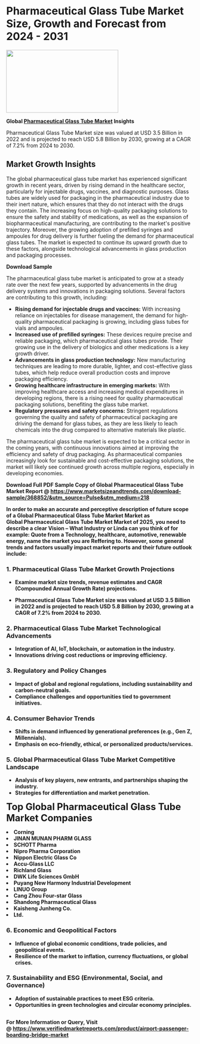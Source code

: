 <H1>Pharmaceutical Glass Tube Market Size, Growth and Forecast from 2024 - 2031</H1><img class="aligncenter size-medium wp-image-584254" src="https://thirdeyenews.in/wp-content/uploads/2024/09/Global-Market-Research-300x168.jpeg" alt="" width="300" height="168" /><p><strong>Global&nbsp;<a href="https://www.marketsizeandtrends.com/download-sample/368852/&amp;utm_source=Pulse&amp;utm_medium=218">Pharmaceutical Glass Tube Market</a> Insights</strong></p><p>Pharmaceutical Glass Tube Market size was valued at USD 3.5 Billion in 2022 and is projected to reach USD 5.8 Billion by 2030, growing at a CAGR of 7.2% from 2024 to 2030.</p><p><h2>Market Growth Insights</h2> <p>The global pharmaceutical glass tube market has experienced significant growth in recent years, driven by rising demand in the healthcare sector, particularly for injectable drugs, vaccines, and diagnostic purposes. Glass tubes are widely used for packaging in the pharmaceutical industry due to their inert nature, which ensures that they do not interact with the drugs they contain. The increasing focus on high-quality packaging solutions to ensure the safety and stability of medications, as well as the expansion of biopharmaceutical manufacturing, are contributing to the market's positive trajectory. Moreover, the growing adoption of prefilled syringes and ampoules for drug delivery is further fueling the demand for pharmaceutical glass tubes. The market is expected to continue its upward growth due to these factors, alongside technological advancements in glass production and packaging processes.</p> <p><strong>Download Sample</strong></p> <p>The pharmaceutical glass tube market is anticipated to grow at a steady rate over the next few years, supported by advancements in the drug delivery systems and innovations in packaging solutions. Several factors are contributing to this growth, including:</p> <ul> <li><strong>Rising demand for injectable drugs and vaccines:</strong> With increasing reliance on injectables for disease management, the demand for high-quality pharmaceutical packaging is growing, including glass tubes for vials and ampoules.</li> <li><strong>Increased use of prefilled syringes:</strong> These devices require precise and reliable packaging, which pharmaceutical glass tubes provide. Their growing use in the delivery of biologics and other medications is a key growth driver.</li> <li><strong>Advancements in glass production technology:</strong> New manufacturing techniques are leading to more durable, lighter, and cost-effective glass tubes, which help reduce overall production costs and improve packaging efficiency.</li> <li><strong>Growing healthcare infrastructure in emerging markets:</strong> With improving healthcare access and increasing medical expenditures in developing regions, there is a rising need for quality pharmaceutical packaging solutions, benefiting the glass tube market.</li> <li><strong>Regulatory pressures and safety concerns:</strong> Stringent regulations governing the quality and safety of pharmaceutical packaging are driving the demand for glass tubes, as they are less likely to leach chemicals into the drug compared to alternative materials like plastic.</li> </ul> <p>The pharmaceutical glass tube market is expected to be a critical sector in the coming years, with continuous innovations aimed at improving the efficiency and safety of drug packaging. As pharmaceutical companies increasingly look for sustainable and cost-effective packaging solutions, the market will likely see continued growth across multiple regions, especially in developing economies.</p> <p><strong></p><p><span class=""><strong>Download Full PDF Sample Copy of Global Pharmaceutical Glass Tube Market Report</strong> @ <a href="https://www.marketsizeandtrends.com/download-sample/368852/&amp;utm_source=Pulse&amp;utm_medium=218" target="_blank">https://www.marketsizeandtrends.com/download-sample/368852/&amp;utm_source=Pulse&amp;utm_medium=218</a></span></p><p>In order to make an accurate and perceptive description of future scope of a Global&nbsp;Pharmaceutical Glass Tube Market Market as Global&nbsp;Pharmaceutical Glass Tube Market Market of 2025, you need to describe a clear Vision &ndash; What Industry or Linda can you think of for example: Quote from a Technology, healthcare, automotive, renewable energy, name the market you are Reffering to. However, some general trends and factors usually impact market reports and their future outlook include:</p><h3>1.&nbsp;<strong>Pharmaceutical Glass Tube Market Growth Projections</strong></h3><ul><li>Examine market size trends, revenue estimates and CAGR (Compounded Annual Growth Rate) projections.</li><li><p>Pharmaceutical Glass Tube Market size was valued at USD 3.5 Billion in 2022 and is projected to reach USD 5.8 Billion by 2030, growing at a CAGR of 7.2% from 2024 to 2030.</p></li></ul><h3>2.&nbsp;<strong>Pharmaceutical Glass Tube Market Technological Advancements</strong></h3><ul><li>Integration of AI, IoT, blockchain, or automation in the industry.</li><li>Innovations driving cost reductions or improving efficiency.</li></ul><h3>3.&nbsp;<strong>Regulatory and Policy Changes</strong></h3><ul><li>Impact of global and regional regulations, including sustainability and carbon-neutral goals.</li><li>Compliance challenges and opportunities tied to government initiatives.</li></ul><h3>4.&nbsp;<strong>Consumer Behavior Trends</strong></h3><ul><li>Shifts in demand influenced by generational preferences (e.g., Gen Z, Millennials).</li><li>Emphasis on eco-friendly, ethical, or personalized products/services.</li></ul><h3>5.&nbsp;<strong>Global Pharmaceutical Glass Tube Market Competitive Landscape</strong></h3><ul><li>Analysis of key players, new entrants, and partnerships shaping the industry.</li><li>Strategies for differentiation and market penetration.</li></ul><p data-pm-slice="1 1 []"><span style="color: inherit; font-family: inherit; font-size: 25px;">Top Global Pharmaceutical Glass Tube Market Companies</span></p><div class="" data-test-id=""><p><li>Corning</li><li> JINAN MUNAN PHARM GLASS</li><li> SCHOTT Pharma</li><li> Nipro Pharma Corporation</li><li> Nippon Electric Glass Co</li><li> Accu-Glass LLC</li><li> Richland Glass</li><li> DWK Life Sciences GmbH</li><li> Puyang New Harmony Industrial Development</li><li> LINUO Group</li><li> Cang Zhou Four-star Glass</li><li> Shandong Pharmaceutical Glass</li><li> Kaisheng Junheng Co.</li><li> Ltd.</li></p></div><h3>6.&nbsp;<strong>Economic and Geopolitical Factors</strong></h3><ul><li>Influence of global economic conditions, trade policies, and geopolitical events.</li><li>Resilience of the market to inflation, currency fluctuations, or global crises.</li></ul><h3>7.&nbsp;<strong>Sustainability and ESG (Environmental, Social, and Governance)</strong></h3><ul><li>Adoption of sustainable practices to meet ESG criteria.</li><li>Opportunities in green technologies and circular economy principles.</li></ul><h2><strong style="font-size: 14px;">For More Information or Query, Visit @&nbsp;</strong><a style="background-color: #ffffff; font-size: 14px;" href="https://www.marketsizeandtrends.com/report/pharmaceutical-glass-tube-market/" target="_blank">https://www.verifiedmarketreports.com/product/airport-passenger-boarding-bridge-market</a></h2>
